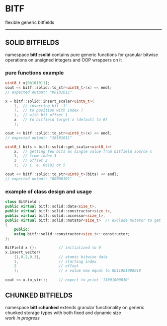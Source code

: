 # BITF

flexible generic bitfields
___

## SOLID BITFIELDS
namespace **bitf::solid** contains pure generic functions for granular bitwise operations on unsigned integers and OOP wrappers on it

### pure functions example
```c++
uint8_t x{0b101011};
cout << bitf::solid::to_str<uint8_t>(x) << endl;
// expected output: "00101011"

x = bitf::solid::insert_scalar<uint8_t>(
    1,  // inserting bit '1'
    7,  // to position with index 7
    1,  // with bit offset 1
    x   // to bitfield target x (default to 0)
    ); 

cout << bitf::solid::to_str<uint8_t>(x) << endl;
// expected output: "10101011"

uint8_t bits = bitf::solid::get_scalar<uint8_t>(
    x,  // getting few bits as single value from bitfield source x
    3,  // from index 3
    3   // offset 3
    );  // i. e. 0b101 or 5

cout << bitf::solid::to_str<uint8_t>(bits) << endl;
// expected output: "00000101"                    
```
    
### example of class design and usage
```c++
class BitField :
public virtual bitf::solid::data<size_t>,
public virtual bitf::solid::constructor<size_t>, 
public virtual bitf::solid::accessor<size_t>,
public virtual bitf::solid::mutator<size_t>  // exclude mutator to get immutable type
{
    public:
    using bitf::solid::constructor<size_t>::constructor;
};

BitField x {};          // initialized to 0
x.insert_vector(
    {1,0,2,0,3},        // atomic bitwise data
    1,                  // starting index
    2                   // offset
    );                  // x value now equal to 0b11001000010
    
cout << x.to_str();     // expect to print '11001000010'
```
## CHUNKED BITFIELDS
namespace **bitf::chunked** extends granular functionality on generic chunked storage types with both fixed and dynamic size  
*work in progress* 